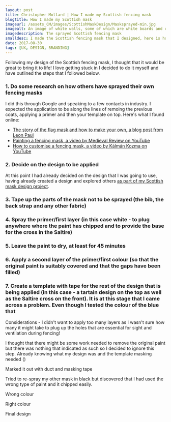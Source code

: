 ```yaml
---
layout: post
title: Christopher Mollard | How I made my Scottish fencing mask
blogtitle: How I made my Scottish mask
imageurl: /assets_CM/images/ScottishMaskDesign/Masksprayed-min.jpg
imagealt: An image of white walls, some of which are white boards and others which are not
imagedescription: The sprayed Scottish fencing mask
smalldesc: I made the Scottish fencing mask that I designed, here is how I did it and what I learned
date: 2017-08-30
tags: [UX, DESIGN, BRANDING]
---
```

<p>
Following my design of the Scottish fencing mask, I thought that it would be great to bring it to life!  I love getting stuck in I decided to do it myself and have outlined the steps that I followed below.

<h3>1. Do some research on how others have sprayed their own fencing masks</h3>
<p>I did this through Google and speaking to a few contacts in industry. I expected the application to be along the lines of remoing the previous coats, applying a primer and then your template on top.  Here's what I found online:</p>
<ul>
            <li>
                <a href="https://www.leonpaul.com/blog/the-story-of-the-flag-mask-and-how-to-make-your-own/" target="_blank">The story of the flag mask and how to make your own, a blog post from Leon Paul</a>
            </li>
            <li>
                <a href="https://www.youtube.com/watch?v=Vm3IZgFvrBM" target="_blank">Painting a fencing mask, a video by Medieval Review on YouTube</a>
            </li>
            <li>
                <a href="https://www.youtube.com/watch?v=Sd4xcPezta0" target="_blank">How to customise a fencing mask, a video by Kálmán Kozma on YouTube</a>
            </li>
        </ul>
<h3>2. Decide on the design to be applied</h3>
<p>At this point I had already decided on the design that I was going to use, having already created a design and explored others <a href="ScottishFencingMaskDesign.html" target="_blank" >as part of my Scottish mask design project</a>.</p>
<h3>3. Tape up the parts of the mask not to be sprayed (the bib, the back strap and any other fabric)</h3>
<h3>4. Spray the primer/first layer (in this case white - to plug anywhere where the paint has chipped and to provide the base for the cross in the Saltire)</h3>
<h3>5. Leave the paint to dry, at least for 45 minutes</h3>
<h3>6. Apply a second layer of the primer/first colour (so that the original paint is suitably covered and that the gaps have been filled)</h3>
<h3>7. Create a template with tape for the rest of the design that is being applied (in this case - a tartain design on the top as well as the Saltire cross on the front).  It is at this stage that I came across a problem.  Even though I tested the colour of the blue that</h3>


Considerations - I didn't want to apply too many layers as I wasn't sure how many it might take to plug up the holes that are essential for sight and ventilation during fencing!

I thought that there might be some work needed to remove the original paint but there was nothing that indicated as such so I decided to ignore this step.  Already knowing what my design was and the template masking needed ()

Marked it out with duct and masking tape

Tried to re-spray my other mask in black but discovered that I had used the wrong type of paint and it chipped easily.

Wrong colour

Right colour

Final design
</p>